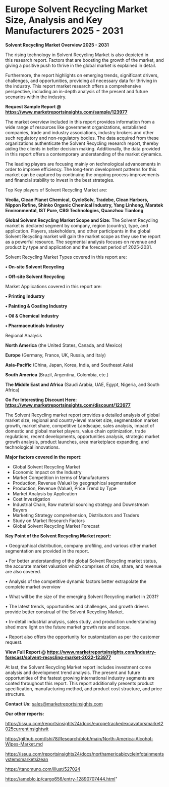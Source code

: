 # Europe Solvent Recycling Market Size, Analysis and Key Manufacturers 2025 - 2031

<Strong> Solvent Recycling Market Overview 2025 - 2031</strong>

The rising technology in Solvent Recycling Market is also depicted in this research report. Factors that are boosting the growth of the market, and giving a positive push to thrive in the global market is explained in detail.

Furthermore, the report highlights on emerging trends, significant drivers, challenges, and opportunities, providing all necessary data for thriving in the industry. This report market research offers a comprehensive perspective, including an in-depth analysis of the present and future scenarios within the industry.

<strong>Request Sample Report @ <a href=https://www.marketreportsinsights.com/sample/123977>https://www.marketreportsinsights.com/sample/123977</a></strong>

The market overview included in this report provides information from a wide range of resources like government organizations, established companies, trade and industry associations, industry brokers and other such regulatory and non-regulatory bodies. The data acquired from these organizations authenticate the Solvent Recycling research report, thereby aiding the clients in better decision making. Additionally, the data provided in this report offers a contemporary understanding of the market dynamics.

The leading players are focusing mainly on technological advancements in order to improve efficiency. The long-term development patterns for this market can be captured by continuing the ongoing process improvements and financial stability to invest in the best strategies.

Top Key players of Solvent Recycling Market are:

<strong>Veolia, Clean Planet Chemical, CycleSolv, Tradebe, Clean Harbors, Nippon Refine, Shinko Organic Chemical Industry, Yang Linhong, Maratek Environmental, IST Pure, CBG Technologies, Quanzhou Tianlong</strong>

<strong><b>Global Solvent Recycling Market Scope and Size:</b></strong>
The Solvent Recycling market is declared segment by company, region (country), type, and application. Players, stakeholders, and other participants in the global Solvent Recycling market will gain the market scope as they use the report as a powerful resource. The segmental analysis focuses on revenue and product by type and application and the forecast period of 2025-2031.

Solvent Recycling Market Types covered in this report are:

<strong>• On-site Solvent Recycling

• Off-site Solvent Recycling</strong>

Market Applications covered in this report are:

<strong>• Printing Industry

• Painting & Coating Industry

• Oil & Chemical Industry

• Pharmaceuticals Industry</strong> 

Regional Analysis

<strong>North America</strong> (the United States, Canada, and Mexico)

<strong>Europe</strong> (Germany, France, UK, Russia, and Italy)

<strong>Asia-Pacific</strong> (China, Japan, Korea, India, and Southeast Asia)

<strong>South America</strong> (Brazil, Argentina, Colombia, etc.)

<strong>The Middle East and Africa</strong> (Saudi Arabia, UAE, Egypt, Nigeria, and South Africa)

<strong>Go For Interesting Discount Here: <a href=https://www.marketreportsinsights.com/discount/123977>https://www.marketreportsinsights.com/discount/123977</a></strong>

The Solvent Recycling market report provides a detailed analysis of global market size, regional and country-level market size, segmentation market growth, market share, competitive Landscape, sales analysis, impact of domestic and global market players, value chain optimization, trade regulations, recent developments, opportunities analysis, strategic market growth analysis, product launches, area marketplace expanding, and technological innovations.

<strong><b>Major factors covered in the report:</b></strong>
<ul>
  <li>Global Solvent Recycling Market </li>
  <li>Economic Impact on the Industry</li>
  <li>Market Competition in terms of Manufacturers</li>
  <li>Production, Revenue (Value) by geographical segmentation</li>
  <li>Production, Revenue (Value), Price Trend by Type</li>
  <li>Market Analysis by Application</li>
  <li>Cost Investigation</li>
  <li>Industrial Chain, Raw material sourcing strategy and Downstream Buyers</li>
  <li>Marketing Strategy comprehension, Distributors and Traders</li>
  <li>Study on Market Research Factors</li>
  <li>Global Solvent Recycling Market Forecast</li>
</ul>

<strong><b>Key Point of the Solvent Recycling Market report:</b></strong>

• Geographical distribution, company profiling, and various other market segmentation are provided in the report.

• For better understanding of the global Solvent Recycling market status, the accurate market valuation which comprises of size, share, and revenue are also covered.

• Analysis of the competitive dynamic factors better extrapolate the complete market overview

• What will be the size of the emerging Solvent Recycling market in 2031?

• The latest trends, opportunities and challenges, and growth drivers provide better construal of the Solvent Recycling Market.

• In-detail industrial analysis, sales study, and production understanding shed more light on the future market growth rate and scope.

• Report also offers the opportunity for customization as per the customer request.

<strong><b>View Full Report @ <a href=https://www.marketreportsinsights.com/industry-forecast/solvent-recycling-market-2022-123977>https://www.marketreportsinsights.com/industry-forecast/solvent-recycling-market-2022-123977</a></b></strong>


At last, the Solvent Recycling Market report includes investment come analysis and development trend analysis. The present and future opportunities of the fastest growing international industry segments are coated throughout this report. This report additionally presents product specification, manufacturing method, and product cost structure, and price structure.

<strong>Contact Us:</strong>
sales@marketreportsinsights.com

<strong>Our other reports:</strong>

<a href=https://issuu.com/reportsinsights24/docs/europetrackedexcavatorsmarket2025currentinsightwit>https://issuu.com/reportsinsights24/docs/europetrackedexcavatorsmarket2025currentinsightwit</a>

<a href=https://github.com/Ishi78/Research/blob/main/North-America-Alcohol-Wipes-Market.md>https://github.com/Ishi78/Research/blob/main/North-America-Alcohol-Wipes-Market.md</a>

<a href=https://issuu.com/reportsinsights24/docs/northamericabicycleinfotainmentsystemsmarketsizean>https://issuu.com/reportsinsights24/docs/northamericabicycleinfotainmentsystemsmarketsizean</a>

<a href=https://tanomuno.com/illust/527024>https://tanomuno.com/illust/527024</a>

<a href=https://ameblo.jp/cargo656/entry-12890707444.html>https://ameblo.jp/cargo656/entry-12890707444.html</a>"
